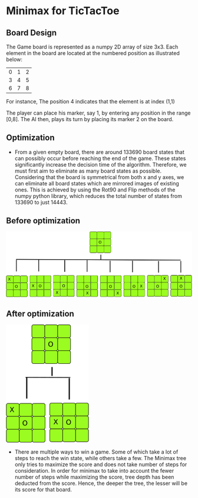Minimax for TicTacToe
===

Board Design
--

The Game board is represented as a numpy 2D array of size 3x3. Each element in the board are located at the numbered position as illustrated below:

|  | | |
| :-------------: |:-------------:| :-----:|
| 0 | 1 | 2 |
| 3      | 4   |  5 |
| 6 | 7   |   8 |

For instance,  The position 4 indicates that the element is at index (1,1)

The player can place his marker, say 1, by entering any position in the range [0,8]. The AI then, plays its turn by placing its marker 2 on the board.


Optimization
--
- From a given empty board, there are around 133690 board states that can possibly occur before reaching the end of the game. These states significantly increase the decision time of the algorithm. Therefore, we must first aim to eliminate as many board states as possible. Considering that the board is symmetrical from both x and y axes, we can eliminate all board states which are mirrored images of existing ones. This is achieved by using the Rot90 and Flip methods of the numpy python library, which reduces the total number of states from 133690 to just 14443.

Before optimization
--
<img src="./images/mx_before_opt.png">
</br>

After optimization 
--

<img src="./images/mx_after_opt.png">

- There are multiple ways to win a game. Some of which take a lot of steps to reach the win state, while others take a few. The Minimax tree only tries to maximize the score and does not take number of steps for consideration. In order for minimax to take into account the fewer number of steps while maximizing the score,  tree depth has been deducted from the score. Hence, the deeper the tree, the lesser will be its score for that board.
